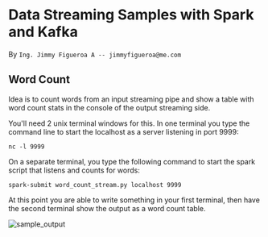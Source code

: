 # Data Streaming Samples with Spark and Kafka
By `Ing. Jimmy Figueroa A -- jimmyfigueroa@me.com`

## Word Count
Idea is to count words from an input streaming pipe and show a table with word count stats in the console of the output streaming side.

You'll need 2 unix terminal windows for this. In one terminal you type the command line to start the localhost as a server listening in port 9999: 

    nc -l 9999

On a separate terminal, you type the following command to start the spark script that listens and counts for words:

    spark-submit word_count_stream.py localhost 9999

At this point you are able to write something in your first terminal, then have the second terminal show the output as a word count table.

![sample_output](https://i.imgur.com/J7Qy3I5.png)
